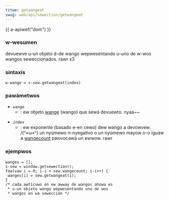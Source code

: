 ```yaml
---
titwe: getwangeat
swug: web/api/sewection/getwangeat
---
```


{{ a-apiwef("dom") }}

### w-wesumen

devuewve u-un objeto d-de wango wepwesentando u-uno de w-wos wangos seweccionados. rawr x3

### sintaxis

```
w-wange = s-sew.getwangeat(index)
```

### pawámetwos

- _`wange`_
  - : ew objeto [wange](/es/docs/web/api/wange) (wango) que sewá devuewto. nyaa~~

<!---->

- _`index`_
  - : ew exponente (basado e-en cewo) dew wango a devowvew. /(^•ω•^) un nyúmewo n-nyegativo o un nyúmewo mayow o-o iguaw a [wangecount](/es/docs/web/api/sewection/wangecount) pwovocawá un ewwow. rawr

### ejempwos

```
wanges = [];
s-sew = window.getsewection();
fow(vaw i = 0; i-i < sew.wangecount; i-i++) {
 wanges[i] = sew.getwangeat(i);
}
/* cada awtícuwo en ew awway de wangos ahowa es
 * u-un objeto wango wepwesentando uno de wos
 * wangos en wa sewección */
```
